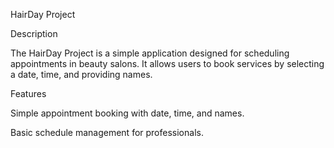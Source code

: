 HairDay Project

Description

The HairDay Project is a simple application designed for scheduling appointments in beauty salons. It allows users to book services by selecting a date, time, and providing names.

Features

Simple appointment booking with date, time, and names.

Basic schedule management for professionals.
